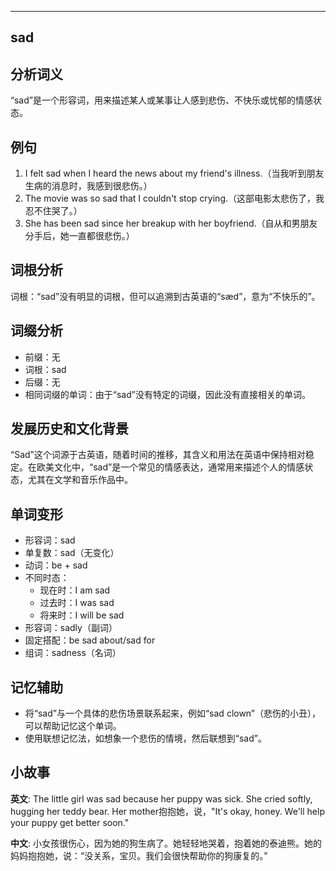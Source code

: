 
---------------
## sad
## 分析词义

“sad”是一个形容词，用来描述某人或某事让人感到悲伤、不快乐或忧郁的情感状态。

## 例句

1. I felt sad when I heard the news about my friend's illness.（当我听到朋友生病的消息时，我感到很悲伤。）
2. The movie was so sad that I couldn't stop crying.（这部电影太悲伤了，我忍不住哭了。）
3. She has been sad since her breakup with her boyfriend.（自从和男朋友分手后，她一直都很悲伤。）

## 词根分析

词根：“sad”没有明显的词根，但可以追溯到古英语的“sæd”，意为“不快乐的”。

## 词缀分析

- 前缀：无
- 词根：sad
- 后缀：无
- 相同词缀的单词：由于“sad”没有特定的词缀，因此没有直接相关的单词。

## 发展历史和文化背景

“Sad”这个词源于古英语，随着时间的推移，其含义和用法在英语中保持相对稳定。在欧美文化中，“sad”是一个常见的情感表达，通常用来描述个人的情感状态，尤其在文学和音乐作品中。

## 单词变形

- 形容词：sad
- 单复数：sad（无变化）
- 动词：be + sad
- 不同时态：
  - 现在时：I am sad
  - 过去时：I was sad
  - 将来时：I will be sad
- 形容词：sadly（副词）
- 固定搭配：be sad about/sad for
- 组词：sadness（名词）

## 记忆辅助

- 将“sad”与一个具体的悲伤场景联系起来，例如“sad clown”（悲伤的小丑），可以帮助记忆这个单词。
- 使用联想记忆法，如想象一个悲伤的情境，然后联想到“sad”。

## 小故事

**英文**:
The little girl was sad because her puppy was sick. She cried softly, hugging her teddy bear. Her mother抱抱她，说，"It's okay, honey. We'll help your puppy get better soon."

**中文**:
小女孩很伤心，因为她的狗生病了。她轻轻地哭着，抱着她的泰迪熊。她的妈妈抱抱她，说：“没关系，宝贝。我们会很快帮助你的狗康复的。”

